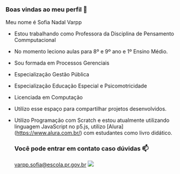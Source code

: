 ### Boas vindas ao meu perfil 💙

Meu nome é Sofia Nadal Varpp

- Estou trabalhando como Professora da Disciplina de Pensamento Commputacional
- No momento leciono aulas para 8º e 9º ano e 1º Ensino Médio.
- Sou formada em Processos Gerenciais
- Especialização Gestão Pública
- Especialização Educação Especial e Psicomotricidade
- Licenciada em Computação
- Utilizo esse espaço para compartilhar projetos desenvolvidos.
- Utilizo Programação com Scratch e estou atualmente utilizando linguagem JavaScript no p5.js, utilizo [Alura] (https://www.alura.com.br/) com estudantes como livro didático.

  ### Você pode entrar em contato caso dúvidas 📫
  
  varpp.sofia@escola.pr.gov.br
  ![]( https://media.tenor.com/H-t9vVp0XUsAAAAM/cartoon-workhard.gif)
 
  
  
